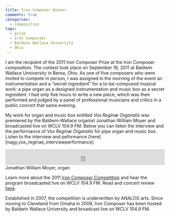 ```yaml
---
title: Iron Composer Winner
comments: true
categories: 
  - composition
tags:
  - prize
  - Iron Composier
  - Baldwin Wallace University
  - Ohio
---
```

I am the recipient of the 2011 Iron Composer Prize at the Iron Composer composition. The contest took place on September 16, 2011 at Baldwin Wallace Unniversity in Berea, Ohio. As one of five composers who were invited to compete in person, I was assigned in the morning of the event an instrumentation and a “secret ingredient” for a to-be-composed musical work: a pipe organ as a designed instrumentation and music box as a secret ingredient. I had only five hours to write a new piece, which was then performed and judged by a panel of professional musicians and critics in a public concert that same evening.

My work for organ and music box entitled _Vox Reginæ Organalis_ was premiered by the Baldwin-Wallace organist Jonathan William Moyer and broadcasted live on WCLV 104.9 FM. Below you can listen the interview and the performance of _Vox Reginæ Organalis_ for pipe organ and music box. Listen to the interview and peformance [here][nagy_vox_reginae_interviewperformance].

<iframe style="border: 0; width: 100%; height: 50px;" src="https://bandcamp.com/EmbeddedPlayer/album=1092074890/size=small/bgcol=ffffff/linkcol=0687f5/track=4005516114/transparent=true/" seamless><a href="http://nagymusic.bandcamp.com/album/solo-works">SOLO WORKS by Zvonimir Nagy, composer</a></iframe>
Jonathan William Moyer, organ

Learn more about the 2011 [Iron Composer Competition][iron_composer_2011] and hear the program broadcasted live on WCLV 104.9 FM. Read and concert review [here][cleveland_classical].

Established in 2007, the competition is underwritten by ANALOG arts. Since moving to Cleveland from Omaha in 2009, Iron Composer has been hosted by Baldwin Wallace University and broadcast live on WCLV 104.9 FM. 

[iron_composer_2011]: http://ironcomposer.org/iron-composer-2011-results-recordings/
[cleveland_classical]: http://www.clevelandclassical.com/092011ironcomprev
[vox_reginae-interview_performance]: https://www.nagymusic.com/audio/nagy_vox_reginae_interviewperformance.mp3
